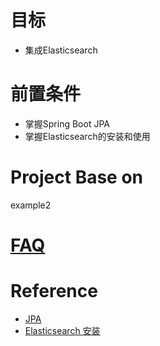 # 目标
- 集成Elasticsearch

# 前置条件
- 掌握Spring Boot JPA
- 掌握Elasticsearch的安装和使用

# Project Base on
example2

# [FAQ](https://github.com/OracleGao/spring-boot/tree/master/example8/FAQ.md)


# Reference
- [JPA](https://github.com/OracleGao/spring-boot/tree/master/example07)
- [Elasticsearch 安装](https://github.com/OracleGao/elasticsearch/blob/master/You%20Know%20for%20Search.md#installation)
